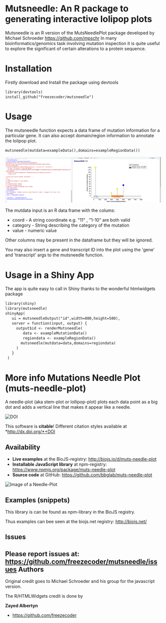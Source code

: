 # Mutsneedle: An R package to generating interactive  lolipop plots


Mutsneedle is an R version of the MutsNeedlePlot package developed by   Michael Schroeder https://github.com/mpschr
In many bioinformatics/genomics task involving mutation inspection it is quite useful to explore the significant of certain alterations to a protein sequence.

Installation
==============

Firstly download and Install the package using devtools

```
library(devtools)
install_github("freezecoder/mutsneedle")
```


Usage
==============


The mutsneedle function expects a data frame of mutation information for a particular gene. It can also accept domain/region information to annotate the lolipop plot.


```
mutsneedle(mutdata=exampleData(),domains=exampleRegionData())
```

![Rstudio mutsneedle](example_usage.png "Mutsneedle usage in Rstudio editor")


The mutdata input is an R data frame with the colums:

* coord - A string coordinate e.g. "11" , "1-10" are both valid
* category - String describing the category of the mutation
* value - numeric value

Other columns may be present in the dataframe but they will be ignored.


You may also insert a gene and transcript ID into the plot using the 'gene' and 'transcript' args to the mutsneedle function.

Usage in a Shiny App
=====================

The app is quite easy to call in Shiny thanks to the wonderful htmlwidgets package

```
library(shiny)
library(mutsneedle)
shinyApp(
   ui = mutsneedleOutput("id",width=800,height=500),
   server = function(input, output) {
     output$id <- renderMutsneedle(
        data <- exampleMutationData()
        regiondata <- exampleRegionData()
       mutsneedle(mutdata=data,domains=regiondata)
     )
   }
 )

```



More info Mutations Needle Plot (muts-needle-plot)
=================================================

A needle-plot (aka stem-plot or lollipop-plot) plots each data point as a big dot and adds a vertical line that makes it appear like a needle. 

![DOI](https://zenodo.org/badge/7688/bbglab/muts-needle-plot.svg)

This software is **citable**! Different citation styles available at *http://dx.doi.org/*+DOI

Availability
-----------------------

   * **Live examples** at the BioJS-registry: <http://biojs.io/d/muts-needle-plot>
   * **Installable JavaScript library** at npm-registry: <https://www.npmjs.org/package/muts-needle-plot>
   * **Source code** at GitHub: <https://github.com/bbglab/muts-needle-plot>

![Image of a Needle-Plot](mutations-needle-plot.png)

Examples (snippets)
----------------------

This library is can be found as npm-library in the BioJS registry.

 Thus examples can bee seen at the biojs.net registry: <http://biojs.net/>


Issues
----------

Please report issues at: <https://github.com/freezecoder/mutsneedle/issues>
Authors
--------

Original credit goes to Michael Schroeder and his group for the javascript version.

The R/HTMLWidgets credit is done by

**Zayed Albertyn**

+ <https://github.com/freezecoder>
